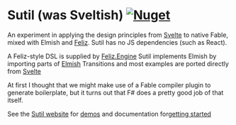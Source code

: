 # Sutil (was Sveltish) [![Nuget](https://img.shields.io/nuget/v/Sutil.svg?maxAge=0&colorB=brightgreen)](https://www.nuget.org/packages/Sutil)

An experiment in applying the design principles from [Svelte](https://svelte.dev/) to native Fable, mixed with Elmish and [Feliz](https://github.com/Zaid-Ajaj/Feliz). Sutil has no JS dependencies (such as React).

A Feliz-style DSL is supplied by [Feliz.Engine](https://github.com/alfonsogarciacaro/Feliz.Engine)
Sutil implements Elmish by importing parts of [Elmish](https://github.com/elmish/elmish)
Transitions and most examples are ported directly from [Svelte](https://svelte.dev/)

At first I thought that we might make use of a Fable compiler plugin to generate boilerplate, but it turns out that F# does a pretty good job of that itself.

See the [Sutil website](https://davedawkins.github.io/Sutil/) for [demos](https://davedawkins.github.io/Sutil/#examples-animation) and documentation for[getting started](https://davedawkins.github.io/Sutil/#documentation-installation)
